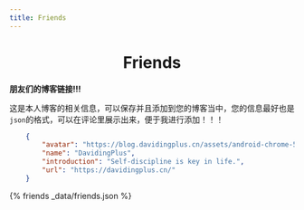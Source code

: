 ```yaml
---
title: Friends
---
```


# <center>Friends</center>

**朋友们的博客链接!!!**

这是本人博客的相关信息，可以保存并且添加到您的博客当中，您的信息最好也是`json`的格式，可以在评论里展示出来，便于我进行添加！！！

~~~json
    {
        "avatar": "https://blog.davidingplus.cn/assets/android-chrome-512x512.webp",
        "name": "DavidingPlus",
        "introduction": "Self-discipline is key in life.",
        "url": "https://davidingplus.cn/"
    }
~~~

{% friends _data/friends.json %}

